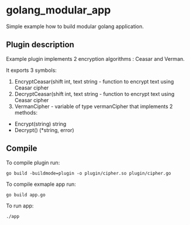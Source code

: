# golang_modular_app

Simple example how to build modular golang application.

## Plugin description

Example plugin implements 2 encryption algorithms : Ceasar and Verman.

It exports 3 symbols:

1. EncryptCeasar(shift int, text string  - function to encrypt text using Ceasar cipher
2. DecryptCeasar(shift int, text string  - function to encrypt text using Ceasar cipher
3. VermanCipher - variable of type vermanCipher that implements 2 methods:

- Encrypt(string) string
- Decrypt() (*string, error)

## Compile

To compile plugin run:

```
go build -buildmode=plugin -o plugin/cipher.so plugin/cipher.go
```


To compile exmaple app run:

```
go build app.go
```

To run app:

```
./app
```